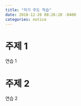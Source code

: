```yaml
---
title: "자기 주도 학습"
date: 2018-12-26 08:26:28 -0400
categories: notice
---
```


# 주제 1

연습 1

# 주제 2

연습 2

